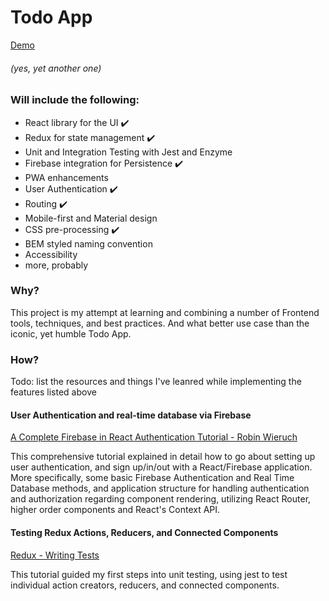 # Todo App
[Demo](https://todo-1dd3a.firebaseapp.com/)
###### (yes, yet another one)

### Will include the following:
* React library for the UI :heavy_check_mark:
* Redux for state management :heavy_check_mark:
* Unit and Integration Testing with Jest and Enzyme
* Firebase integration for Persistence :heavy_check_mark:
* PWA enhancements
* User Authentication :heavy_check_mark:
* Routing :heavy_check_mark:
* Mobile-first and Material design
* CSS pre-processing :heavy_check_mark:
* BEM styled naming convention
* Accessibility
* more, probably

### Why?
This project is my attempt at learning and combining a number of Frontend tools, techniques, and best practices. And what better use case than the iconic, yet humble Todo App. 

### How?
Todo: list the resources and things I've leanred while implementing the features listed above

#### User Authentication and real-time database via Firebase 
[A Complete Firebase in React Authentication Tutorial  - Robin Wieruch](https://www.robinwieruch.de/complete-firebase-authentication-react-tutorial/)

This comprehensive tutorial explained in detail how to go about setting up user authentication, and sign up/in/out with a React/Firebase application. More specifically, some basic Firebase Authentication and Real Time Database methods, and application structure for handling authentication and authorization regarding component rendering, utilizing React Router, higher order components and React's Context API.

#### Testing Redux Actions, Reducers, and Connected Components
[Redux - Writing Tests](https://redux.js.org/recipes/writingtests)

This tutorial guided my first steps into unit testing, using jest to test individual action creators, reducers, and connected components.